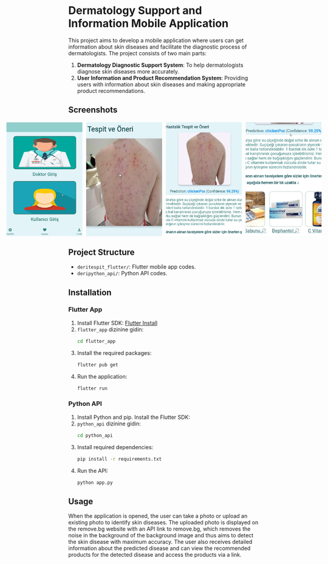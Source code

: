 # Dermatology Support and Information Mobile Application

This project aims to develop a mobile application where users can get information about skin diseases and facilitate the diagnostic process of dermatologists. The project consists of two main parts:

1. **Dermatology Diagnostic Support System**: To help dermatologists diagnose skin diseases more accurately.
2. **User Information and Product Recommendation System**: Providing users with information about skin diseases and making appropriate product recommendations.

## Screenshots

<div style="display: flex; justify-content: center; gap: 10px; margin-top: 20px;">
  <img src="screenshots/app4.png" style="width:200px; height:300px; object-fit: cover;" alt="Product Recommendations" />
  <img src="screenshots/app1.jpg" style="width:200px; height:300px; object-fit: cover;" alt="Login Screen" />
  <img src="screenshots/app2.jpg" style="width:200px; height:300px; object-fit: cover;" alt="Disease Detection Screen" />
  <img src="screenshots/app3.jpg" style="width:200px; height:300px; object-fit: cover;" alt="Disease Prediction" />
</div>


## Project Structure

- `deritespit_flutter/`: Flutter mobile app codes.
- `deripython_api/`: Python API codes.


## Installation

### Flutter App

1. Install Flutter SDK: [Flutter Install](https://flutter.dev/docs/get-started/install)
2. `flutter_app` dizinine gidin:
    ```sh
    cd flutter_app
    ```                           
3. Install the required packages:
    ```sh
    flutter pub get
    ```
4. Run the application:
    ```sh
    flutter run
    ```

### Python API

1. Install Python and pip. Install the Flutter SDK:
2. `python_api` dizinine gidin:
    ```sh
    cd python_api
    ```
3. Install required dependencies:
    ```sh
    pip install -r requirements.txt
    ```
4. Run the API:
    ```sh
    python app.py
    ```

## Usage

When the application is opened, the user can take a photo or upload an existing photo to identify skin diseases. The uploaded photo is displayed on the remove.bg website with an API link to remove.bg, which removes the noise in the background of the background image and thus aims to detect the skin disease with maximum accuracy. The user also receives detailed information about the predicted disease and can view the recommended products for the detected disease and access the products via a link.
